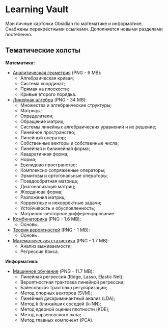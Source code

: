# Learning Vault

Мои личные карточки Obsidian по математике и информатике. Снабжены перекрёстными ссылками. Дополняется новыми разделами постепенно.

## Тематические холсты

**Математика:**
- [Аналитическая геометрия](images/analytic_geometry.png) (PNG - 6 MB):
	- Алгебраическая кривая;
	- Система координат;
	- Прямая на плоскости;
	- Кривые второго порядка.
- [Линейная алгебра](images/linear_algebra.png) (PNG - 34 MB):
	- Множества и алгебраические структуры;
	- Матрицы;
	- Определители;
	- Обращение матриц;
	- Системы линейных алгебраических уравнений и их решение;
	- Линейное пространство;
	- Линейный оператор;
	- Собственные векторы и собственные числа;
	- Линейная и билинейная форма;
	- Квадратичная форма;
	- Норма;
	- Евклидово пространство;
	- Комплексно сопряжённые операторы;
	- Эрмитовы и ортогональные операторы;
	- Псевдообратная матрица;
	- Диагонализация матриц;
	- Жорданова форма;
	- Разложения матриц;
	- Корректные и некорректные задачи;
	- Устойчивость и обусловленность;
	- Матрично-векторное дифференцирование.
- [Комбинаторика](images/combinatorics.png) (PNG - 1.6 MB):
	- Основы.
- [Теория вероятностей](images/probability_theory.png) (PNG - 1 MB):
	- Основы.
- [Математическая статистика](images/math_statistics.png) (PNG - 1.7 MB):
	- Анализ выживаемости;
	- Регрессия Кокса.

**Информатика:**
- [Машинное обучение](images/machine_learning.png) (PNG - 11.7 MB):
	- Линейная регрессия (Ridge, Lasso, Elastic Net);
	- Вероятностная трактовка линейной регрессии;
	- Байесовская трактовка регуляризации;
	- Метод опорных векторов (SVM);
	- Линейный дискриминантный анализ (LDA);
	- Метод k ближайших соседей (k-NN);
	- Метод ядерной оценки плотности (KDE);
	- Метод парзеновского окна;
	- Метод главных компонент (PCA).